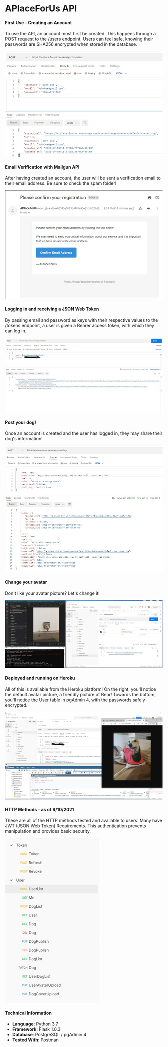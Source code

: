 # APlaceForUs API

#### First Use - Creating an Account

To use the API, an account must first be created. This happens through a POST request to the /users endpoint. Users can feel safe, knowing their passwords are SHA256 encrypted when stored in the database.

![NewUserCreated](/testPictures/newAccountPost.jpg "New account created")

#### Email Verification with Mailgun API

After having created an account, the user will be sent a verification email to their email address. Be sure to check the spam folder!

![MailGunAPI](/testPictures/accountVerification.jpg "MailGun API")

#### Logging in and receiving a JSON Web Token

By passing email and password as keys with their respective values to the /tokens endpoint, a user is given a Bearer access token, with which they can log in.

![LoginSuccess](/testPictures/accountLogInSuccess.jpg "Logging in")

#### Post your dog!

Once an account is created and the user has logged in, they may share their dog's information!

![DogPostSuccess](/testPictures/dogPostSuccess.jpg "Uploading Dog Profile")

#### Change your avatar

Don't like your avatar picture? Let's change it!

![AvatarChangePict](/testPictures/avatarPUTsuccess.jpg "Changing User Avatar")

#### Deployed and running on Heroku

All of this is available from the Heroku platform! On the right, you'll notice the default avatar picture, a friendly picture of Bear! Towards the bottom, you'll notice the User table in pgAdmin 4, with the passwords safely encrypted.

![HerokuPict](/testPictures/herokuSuccessPost.jpg "Functionality on Heroku")

#### HTTP Methods - as of 9/10/2021

These are all of the HTTP methods tested and available to users. Many have JWT (JSON Web Token) Requirements. This authentication prevents manipulation and provides basic security.

![HTTPMethods](/testPictures/HTTPMethods91021.jpg "HTTP Method Functions")

#### Technical Information
* **Language**: Python 3.7
* **Framework**: Flask  1.0.3
* **Database**: PostgreSQL / pgAdmin 4
* **Tested With**: Postman
